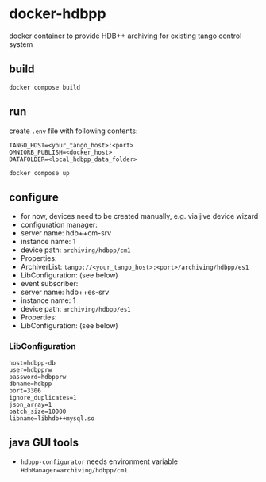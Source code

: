 # docker-hdbpp
docker container to provide HDB++ archiving for existing tango control system


## build

`docker compose build`

## run

create `.env` file with following contents:

```
TANGO_HOST=<your_tango_host>:<port>
OMNIORB_PUBLISH=<docker_host>
DATAFOLDER=<local_hdbpp_data_folder>
```

`docker compose up`


## configure

* for now, devices need to be created manually, e.g. via jive device wizard
 * configuration manager:
  * server name: hdb++cm-srv
  * instance name: 1
  * device path: `archiving/hdbpp/cm1`
  * Properties:
   * ArchiverList: `tango://<your_tango_host>:<port>/archiving/hdbpp/es1`
   * LibConfiguration: (see below)
 * event subscriber:
  * server name: hdb++es-srv
  * instance name: 1
  * device path: `archiving/hdbpp/es1`
  * Properties:
   * LibConfiguration: (see below)

### LibConfiguration

```
host=hdbpp-db
user=hdbpprw
password=hdbpprw
dbname=hdbpp
port=3306
ignore_duplicates=1
json_array=1
batch_size=10000
libname=libhdb++mysql.so
```

## java GUI tools

* `hdbpp-configurator` needs environment variable `HdbManager=archiving/hdbpp/cm1`


